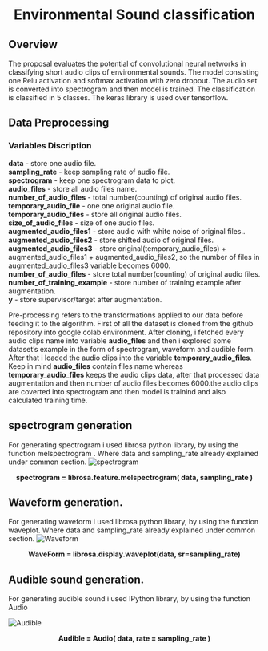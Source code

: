 # <center> Environmental Sound classification</center>
## Overview
The proposal evaluates the potential of convolutional neural networks in classifying short audio clips of environmental sounds. The model consisting one Relu activation and softmax activation with zero dropout. The audio set is converted into spectrogram and then model is trained. The classification is classified in 5 classes. The keras library is used over tensorflow.

## Data Preprocessing
### Variables Discription<br>
**data** - store one audio file.<br>
**sampling_rate** - keep sampling rate of audio file.<br>
**spectrogram** - keep one spectrogram data to plot.<br>
**audio_files** - store all audio files name.<br>
**number_of_audio_files** - total number(counting) of original audio files.<br>
**temporary_audio_file**  -  one one original audio file.<br>
**temporary_audio_files** -  store all original audio files.<br>
**size_of_audio_files** - size of one audio files.<br>
**augmented_audio_files1** - store audio with white noise of original files..<br>
**augmented_audio_files2** - store shifted audio of original files.<br>
**augmented_audio_files3** - store original(temporary_audio_files) + augmented_audio_files1 + augmented_audio_files2, so the number of files in augmented_audio_files3 variable becomes 6000.<br>
**number_of_audio_files** - store total number(counting) of original audio files.<br>
**number_of_training_example** - store number of training example after augmentation.<br>
**y** - store supervisor/target after augmentation.<br>

Pre-processing refers to the transformations applied to our data before feeding it to the algorithm. First of all the  dataset is cloned from the github repository into google colab environment. After cloning, i fetched every audio clips name into variable **audio_files** and then i explored some dataset’s example in the form of spectrogram, waveform and audible form. After that i loaded the audio clips into the variable **temporary_audio_files**. Keep in mind **audio_files** contain files name whereas **temporary_audio_files** keeps the audio clips data, after that processed data augmentation and then number of audio files becomes 6000.the audio clips are coverted into spectrogram and then model is trainind and also calculated training time.
## spectrogram generation

For generating spectrogram i used librosa python library, by using the function melspectrogram . Where data and sampling_rate already explained under common section. 
![spectrogram](https://github.com/bheemnitd/Environmental-Sound-Classification-Keras/blob/master/Selection_019.png)

**<center>spectrogram = librosa.feature.melspectrogram( data, sampling_rate )</center>**

## Waveform generation.

For generating waveform i used librosa python library, by using the function waveplot. Where data and sampling_rate already explained under common section. 
![Waveform](https://github.com/bheemnitd/Environmental-Sound-Classification-Keras/blob/master/Selection_020.png)

**<center> WaveForm = librosa.display.waveplot(data, sr=sampling_rate)</center>**

## Audible  sound generation.

For generating audible sound i used IPython library, by using the function Audio

![Audible](https://github.com/bheemnitd/Environmental-Sound-Classification-Keras/blob/master/Selection_021.png)

**<center>Audible = Audio( data, rate = sampling_rate )</center>**









